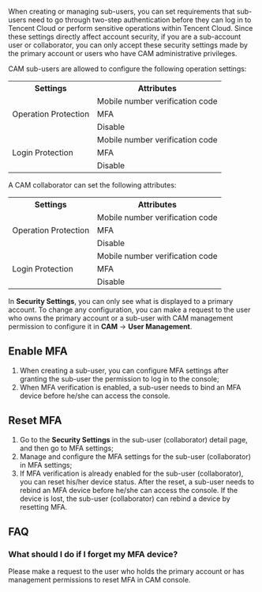 When creating or managing sub-users, you can set requirements that sub-users need to go through two-step authentication before they can log in to Tencent Cloud or perform sensitive operations within Tencent Cloud. Since these settings directly affect account security, if you are a sub-account user or collaborator,  you can only accept these security settings made by the primary account or users who have CAM administrative privileges.

CAM sub-users are allowed to configure the following operation settings:

<table>
<tr><th>Settings</th><th>Attributes</th></tr>
<tr><td rowspan="3">Operation Protection</td><td>Mobile number verification code</td></tr>
<tr><td>MFA</td></tr>
<tr><td>Disable</td></tr>
<tr><td rowspan="3">Login Protection</td><td>Mobile number verification code</td></tr>
<tr><td>MFA</td></tr>
<tr><td>Disable</td></tr>
</table>

A CAM collaborator can set the following attributes:

<table>
<tr><th>Settings</th><th>Attributes</th></tr>
<tr><td rowspan="3">Operation Protection</td><td>Mobile number verification code</td></tr>
<tr><td>MFA</td></tr>
<tr><td>Disable</td></tr>
<tr><td rowspan="3">Login Protection</td><td>Mobile number verification code</td></tr>
<tr><td>MFA</td></tr>
<tr><td>Disable</td></tr>
</table>

In **Security Settings**, you can only see what is displayed to a primary account. To change any configuration, you can make a request to the user who owns the primary account or a sub-user with CAM management permission to configure it in **CAM** -> **User Management**.

## Enable MFA

1. When creating a sub-user, you can configure MFA settings after granting the sub-user the permission to log in to the console; 
2. When MFA verification is enabled, a sub-user needs to bind an MFA device before he/she can access the console.

## <span id="resetMFA">Reset MFA</span>

1. Go to the **Security Settings** in the sub-user (collaborator) detail page, and then go to MFA settings;
2. Manage and configure the MFA settings for the sub-user (collaborator) in MFA settings; 
3. If MFA verification is already enabled for the sub-user (collaborator), you can reset his/her device status. After the reset, a sub-user needs to rebind an MFA device before he/she can access the console. If the device is lost, the sub-user (collaborator) can rebind a device by resetting MFA.


## FAQ

### What should I do if I forget my MFA device?

Please make a request to the user who holds the primary account or has management permissions to reset MFA in CAM console. 

